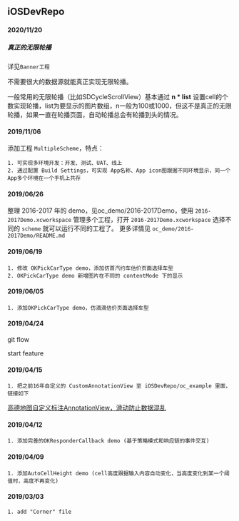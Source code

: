 ## iOSDevRepo

#### 2020/11/20

##### 真正的无限轮播

详见`Banner工程`

不需要很大的数据源就能真正实现无限轮播。

一般常用的无限轮播（比如SDCycleScrollView）基本通过 **n * list** 设置cell的个数实现轮播，list为要显示的图片数组，n一般为100或1000，但这不是真正的无限轮播，如果一直在轮播页面，自动轮播总会有轮播到头的情况。

####  2019/11/06
添加工程 `MultipleScheme`，特点：

    1. 可实现多环境开发：开发、测试、UAT、线上
    2. 通过配置 Build Settings，可实现 App名称、App icon图跟据不同环境显示，同一个App多个环境在一个手机上共存

    
####  2019/06/26

整理 2016-2017 年的 demo，见oc_demo/2016-2017Demo，使用 `2016-2017Demo.xcworkspace` 管理多个工程，打开 `2016-2017Demo.xcworkspace` 选择不同的 `scheme` 就可以运行不同的工程了。
更多详情见 `oc_demo/2016-2017Demo/README.md`

####  2019/06/19
    
    1. 修改 OKPickCarType demo，添加仿首汽约车估价页面选择车型
    2. OKPickCarType demo 新增图片在不同的 contentMode 下的显示

####  2019/06/05
    
    1. 添加OKPickCarType demo，仿滴滴估价页面选择车型
    
####  2019/04/24

git flow

start feature


####  2019/04/15
    
    1. 把之前16年自定义的 CustomAnnotationView 至 iOSDevRepo/oc_example 里面，链接如下

[高德地图自定义标注AnnotationView，滑动防止数据混乱](https://www.jianshu.com/p/a3b57ee2a095)



####  2019/04/12
    
    1. 添加完善的OKResponderCallback demo (基于策略模式和响应链的事件交互)


####  2019/04/09
    
    1. 添加AutoCellHeight demo (cell高度跟据输入内容自动变化，当高度变化到某一个阈值时，高度不再变化)


####  2019/03/03
    
    1. add "Corner" file

